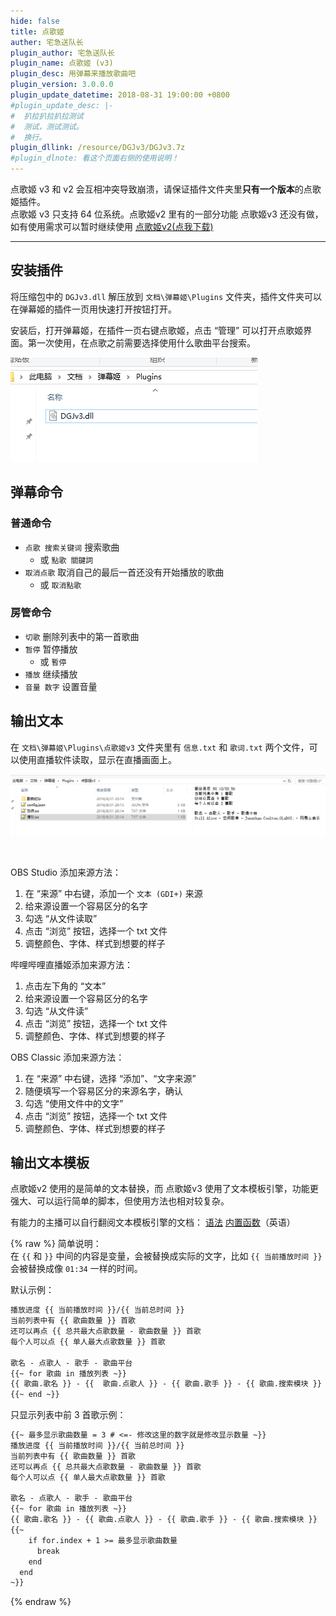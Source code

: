 ```yaml
---
hide: false
title: 点歌姬
auther: 宅急送队长
plugin_author: 宅急送队长
plugin_name: 点歌姬 (v3)
plugin_desc: 用弹幕来播放歌曲吧
plugin_version: 3.0.0.0
plugin_update_datetime: 2018-08-31 19:00:00 +0800
#plugin_update_desc: |-
#  扒拉扒拉扒拉测试
#  测试，测试测试。
#  换行。
plugin_dllink: /resource/DGJv3/DGJv3.7z
#plugin_dlnote: 看这个页面右侧的使用说明！
---
```


点歌姬 v3 和 v2 会互相冲突导致崩溃，请保证插件文件夹里**只有一个版本**的点歌姬插件。  
点歌姬 v3 只支持 64 位系统。点歌姬v2 里有的一部分功能 点歌姬v3 还没有做，如有使用需求可以暂时继续使用 [点歌姬v2(点我下载)](/plugins/DGJ)

---

## 安装插件

将压缩包中的 `DGJv3.dll` 解压放到 `文档\弹幕姬\Plugins` 文件夹，插件文件夹可以在弹幕姬的插件一页用快速打开按钮打开。

安装后，打开弹幕姬，在插件一页右键点歌姬，点击 “管理” 可以打开点歌姬界面。第一次使用，在点歌之前需要选择使用什么歌曲平台搜索。

![install](/resource/DGJv3/install.png)

## 弹幕命令

### 普通命令

- `点歌 搜索关键词` 搜索歌曲
  - 或 `點歌 關鍵詞`
- `取消点歌` 取消自己的最后一首还没有开始播放的歌曲
  - 或 `取消點歌`

### 房管命令

- `切歌` 删除列表中的第一首歌曲
- `暂停` 暂停播放
  - 或 `暫停`
- `播放` 继续播放
- `音量 数字` 设置音量

## 输出文本

在 `文档\弹幕姬\Plugins\点歌姬v3` 文件夹里有 `信息.txt` 和 `歌词.txt` 两个文件，可以使用直播软件读取，显示在直播画面上。

![output](/resource/DGJv3/output.png)

<br/>

OBS Studio 添加来源方法：

1. 在 “来源” 中右键，添加一个 `文本 (GDI+)` 来源
2. 给来源设置一个容易区分的名字
3. 勾选 “从文件读取”
4. 点击 “浏览” 按钮，选择一个 txt 文件
5. 调整颜色、字体、样式到想要的样子

哔哩哔哩直播姬添加来源方法：

1. 点击左下角的 “文本”
2. 给来源设置一个容易区分的名字
3. 勾选 “从文件读” 
4. 点击 “浏览” 按钮，选择一个 txt 文件
5. 调整颜色、字体、样式到想要的样子

OBS Classic 添加来源方法：

1. 在 “来源” 中右键，选择 “添加”、“文字来源”
2. 随便填写一个容易区分的来源名字，确认
3. 勾选 “使用文件中的文字”
4. 点击 “浏览” 按钮，选择一个 txt 文件
5. 调整颜色、字体、样式到想要的样子

## 输出文本模板

点歌姬v2 使用的是简单的文本替换，而 点歌姬v3 使用了文本模板引擎，功能更强大、可以运行简单的脚本，但使用方法也相对较复杂。

有能力的主播可以自行翻阅文本模板引擎的文档： [语法](https://github.com/lunet-io/scriban/blob/master/doc/language.md) [内置函数](https://github.com/lunet-io/scriban/blob/master/doc/builtins.md)（英语）

{% raw %}
简单说明：  
在 `{{` 和 `}}` 中间的内容是变量，会被替换成实际的文字，比如 `{{ 当前播放时间 }}` 会被替换成像 `01:34` 一样的时间。

默认示例：

```txt
播放进度 {{ 当前播放时间 }}/{{ 当前总时间 }}
当前列表中有 {{ 歌曲数量 }} 首歌
还可以再点 {{ 总共最大点歌数量 - 歌曲数量 }} 首歌
每个人可以点 {{ 单人最大点歌数量 }} 首歌

歌名 - 点歌人 - 歌手 - 歌曲平台
{{~ for 歌曲 in 播放列表 ~}}
{{ 歌曲.歌名 }} - {{  歌曲.点歌人 }} - {{ 歌曲.歌手 }} - {{ 歌曲.搜索模块 }}
{{~ end ~}}
```

只显示列表中前 3 首歌示例：

```txt
{{~ 最多显示歌曲数量 = 3 # <=- 修改这里的数字就是修改显示数量 ~}}
播放进度 {{ 当前播放时间 }}/{{ 当前总时间 }}
当前列表中有 {{ 歌曲数量 }} 首歌
还可以再点 {{ 总共最大点歌数量 - 歌曲数量 }} 首歌
每个人可以点 {{ 单人最大点歌数量 }} 首歌

歌名 - 点歌人 - 歌手 - 歌曲平台
{{~ for 歌曲 in 播放列表 ~}}
{{ 歌曲.歌名 }} - {{ 歌曲.点歌人 }} - {{ 歌曲.歌手 }} - {{ 歌曲.搜索模块 }}
{{~
    if for.index + 1 >= 最多显示歌曲数量 
      break
    end
  end
~}}
```

{% endraw %}
